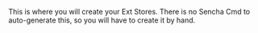 This is where you will create your Ext Stores.  There is no Sencha Cmd to auto-generate this, so you will have to create it by hand.
